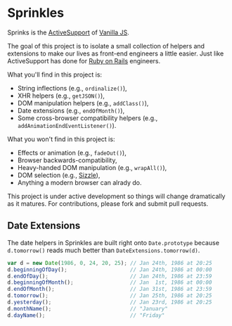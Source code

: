 Sprinkles
=========

Sprinks is the [ActiveSupport][as] of [Vanilla JS][vjs].

The goal of this project is to isolate a small collection of helpers and extensions to make our lives as front-end engineers a little easier. Just like ActiveSupport has done for [Ruby on Rails][ror] engineers.

What you'll find in this project is:

* String inflections (e.g., `ordinalize()`),
* XHR helpers (e.g., `getJSON()`),
* DOM manipulation helpers (e.g., `addClass()`),
* Date extensions (e.g., `endOfMonth()`),
* Some cross-browser compatibility helpers (e.g., `addAnimationEndEventListener()`).

What you won't find in this project is:

* Effects or animation (e.g., `fadeOut()`),
* Browser backwards-compatibility,
* Heavy-handed DOM manipulation (e.g., `wrapAll()`),
* DOM selection (e.g., [Sizzle][siz]),
* Anything a modern browser can alrady do.

This project is under active development so things will change dramatically as it matures. For contributions, please fork and submit pull requests.

[as]:  https://github.com/rails/rails/tree/master/activesupport
[vjs]: http://vanilla-js.com
[ror]: http://rubyonrails.org
[siz]: http://sizzlejs.com

## Date Extensions

The date helpers in Sprinkles are built right onto `Date.prototype` because `d.tomorrow()` reads much better than `DateExtensions.tomorrow(d)`.

``` js
var d = new Date(1986, 0, 24, 20, 25); // Jan 24th, 1986 at 20:25
d.beginningOfDay();                    // Jan 24th, 1986 at 00:00
d.endOfDay();                          // Jan 24th, 1986 at 23:59
d.beginningOfMonth();                  // Jan  1st, 1986 at 00:00
d.endOfMonth();                        // Jan 31st, 1986 at 23:59
d.tomorrow();                          // Jan 25th, 1986 at 20:25
d.yesterday();                         // Jan 23rd, 1986 at 20:25
d.monthName();                         // "January"
d.dayName();                           // "Friday"
```
